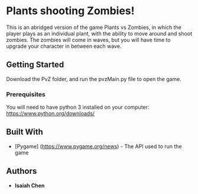 # Plants shooting Zombies!

This is an abridged version of the game Plants vs Zombies, in which the player
plays as an individual plant, with the ability to move around and shoot zombies.
The zombies will come in waves, but you will have time to upgrade your character
in between each wave.

## Getting Started

Download the PvZ folder, and run the pvzMain.py file to open the game.

### Prerequisites

You will need to have python 3 installed on your computer:
https://www.python.org/downloads/

## Built With
* [Pygame] (https://www.pygame.org/news) - The API used to run the game

## Authors
* **Isaiah Chen**
